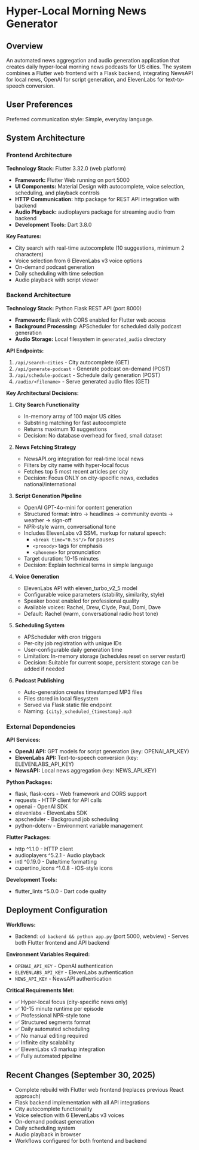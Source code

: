 # Hyper-Local Morning News Generator

## Overview

An automated news aggregation and audio generation application that creates daily hyper-local morning news podcasts for US cities. The system combines a Flutter web frontend with a Flask backend, integrating NewsAPI for local news, OpenAI for script generation, and ElevenLabs for text-to-speech conversion.

## User Preferences

Preferred communication style: Simple, everyday language.

## System Architecture

### Frontend Architecture

**Technology Stack:** Flutter 3.32.0 (web platform)
- **Framework:** Flutter Web running on port 5000
- **UI Components:** Material Design with autocomplete, voice selection, scheduling, and playback controls
- **HTTP Communication:** http package for REST API integration with backend
- **Audio Playback:** audioplayers package for streaming audio from backend
- **Development Tools:** Dart 3.8.0

**Key Features:**
- City search with real-time autocomplete (10 suggestions, minimum 2 characters)
- Voice selection from 6 ElevenLabs v3 voice options
- On-demand podcast generation
- Daily scheduling with time selection
- Audio playback with script viewer

### Backend Architecture

**Technology Stack:** Python Flask REST API (port 8000)
- **Framework:** Flask with CORS enabled for Flutter web access
- **Background Processing:** APScheduler for scheduled daily podcast generation
- **Audio Storage:** Local filesystem in `generated_audio` directory

**API Endpoints:**
1. `/api/search-cities` - City autocomplete (GET)
2. `/api/generate-podcast` - Generate podcast on-demand (POST)
3. `/api/schedule-podcast` - Schedule daily generation (POST)
4. `/audio/<filename>` - Serve generated audio files (GET)

**Key Architectural Decisions:**

1. **City Search Functionality**
   - In-memory array of 100 major US cities
   - Substring matching for fast autocomplete
   - Returns maximum 10 suggestions
   - Decision: No database overhead for fixed, small dataset

2. **News Fetching Strategy**
   - NewsAPI.org integration for real-time local news
   - Filters by city name with hyper-local focus
   - Fetches top 5 most recent articles per city
   - Decision: Focus ONLY on city-specific news, excludes national/international

3. **Script Generation Pipeline**
   - OpenAI GPT-4o-mini for content generation
   - Structured format: intro → headlines → community events → weather → sign-off
   - NPR-style warm, conversational tone
   - Includes ElevenLabs v3 SSML markup for natural speech:
     * `<break time="0.5s"/>` for pauses
     * `<prosody>` tags for emphasis
     * `<phoneme>` for pronunciation
   - Target duration: 10-15 minutes
   - Decision: Explain technical terms in simple language

4. **Voice Generation**
   - ElevenLabs API with eleven_turbo_v2_5 model
   - Configurable voice parameters (stability, similarity, style)
   - Speaker boost enabled for professional quality
   - Available voices: Rachel, Drew, Clyde, Paul, Domi, Dave
   - Default: Rachel (warm, conversational radio host tone)

5. **Scheduling System**
   - APScheduler with cron triggers
   - Per-city job registration with unique IDs
   - User-configurable daily generation time
   - Limitation: In-memory storage (schedules reset on server restart)
   - Decision: Suitable for current scope, persistent storage can be added if needed

6. **Podcast Publishing**
   - Auto-generation creates timestamped MP3 files
   - Files stored in local filesystem
   - Served via Flask static file endpoint
   - Naming: `{city}_scheduled_{timestamp}.mp3`

### External Dependencies

**API Services:**
- **OpenAI API:** GPT models for script generation (key: OPENAI_API_KEY)
- **ElevenLabs API:** Text-to-speech conversion (key: ELEVENLABS_API_KEY)
- **NewsAPI:** Local news aggregation (key: NEWS_API_KEY)

**Python Packages:**
- flask, flask-cors - Web framework and CORS support
- requests - HTTP client for API calls
- openai - OpenAI SDK
- elevenlabs - ElevenLabs SDK
- apscheduler - Background job scheduling
- python-dotenv - Environment variable management

**Flutter Packages:**
- http ^1.1.0 - HTTP client
- audioplayers ^5.2.1 - Audio playback
- intl ^0.19.0 - Date/time formatting
- cupertino_icons ^1.0.8 - iOS-style icons

**Development Tools:**
- flutter_lints ^5.0.0 - Dart code quality

## Deployment Configuration

**Workflows:**
- Backend: `cd backend && python app.py` (port 5000, webview) - Serves both Flutter frontend and API backend

**Environment Variables Required:**
- `OPENAI_API_KEY` - OpenAI authentication
- `ELEVENLABS_API_KEY` - ElevenLabs authentication
- `NEWS_API_KEY` - NewsAPI authentication

**Critical Requirements Met:**
- ✅ Hyper-local focus (city-specific news only)
- ✅ 10-15 minute runtime per episode
- ✅ Professional NPR-style tone
- ✅ Structured segments format
- ✅ Daily automated scheduling
- ✅ No manual editing required
- ✅ Infinite city scalability
- ✅ ElevenLabs v3 markup integration
- ✅ Fully automated pipeline

## Recent Changes (September 30, 2025)

- Complete rebuild with Flutter web frontend (replaces previous React approach)
- Flask backend implementation with all API integrations
- City autocomplete functionality
- Voice selection with 6 ElevenLabs v3 voices
- On-demand podcast generation
- Daily scheduling system
- Audio playback in browser
- Workflows configured for both frontend and backend
